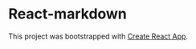 # React-markdown

This project was bootstrapped with [Create React App](https://github.com/facebook/create-react-app).
